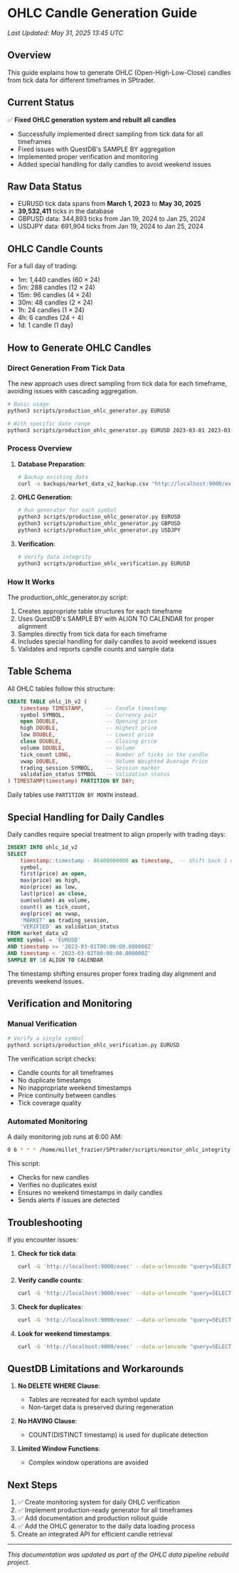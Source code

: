 # OHLC Candle Generation Guide

*Last Updated: May 31, 2025 13:45 UTC*

## Overview

This guide explains how to generate OHLC (Open-High-Low-Close) candles from tick data for different timeframes in SPtrader.

## Current Status

✅ **Fixed OHLC generation system and rebuilt all candles**
- Successfully implemented direct sampling from tick data for all timeframes
- Fixed issues with QuestDB's SAMPLE BY aggregation
- Implemented proper verification and monitoring
- Added special handling for daily candles to avoid weekend issues

## Raw Data Status

- EURUSD tick data spans from **March 1, 2023** to **May 30, 2025**
- **39,532,411** ticks in the database
- GBPUSD data: 344,893 ticks from Jan 19, 2024 to Jan 25, 2024
- USDJPY data: 691,904 ticks from Jan 19, 2024 to Jan 25, 2024

## OHLC Candle Counts

For a full day of trading:
- 1m: 1,440 candles (60 × 24)
- 5m: 288 candles (12 × 24)
- 15m: 96 candles (4 × 24)
- 30m: 48 candles (2 × 24)
- 1h: 24 candles (1 × 24)
- 4h: 6 candles (24 ÷ 4)
- 1d: 1 candle (1 day)

## How to Generate OHLC Candles

### Direct Generation From Tick Data

The new approach uses direct sampling from tick data for each timeframe, avoiding issues with cascading aggregation.

```bash
# Basic usage
python3 scripts/production_ohlc_generator.py EURUSD

# With specific date range
python3 scripts/production_ohlc_generator.py EURUSD 2023-03-01 2023-03-02
```

### Process Overview

1. **Database Preparation**:
   ```bash
   # Backup existing data
   curl -o backups/market_data_v2_backup.csv "http://localhost:9000/exp?query=SELECT+*+FROM+market_data_v2&fmt=csv"
   ```

2. **OHLC Generation**:
   ```bash
   # Run generator for each symbol
   python3 scripts/production_ohlc_generator.py EURUSD
   python3 scripts/production_ohlc_generator.py GBPUSD
   python3 scripts/production_ohlc_generator.py USDJPY
   ```

3. **Verification**:
   ```bash
   # Verify data integrity
   python3 scripts/production_ohlc_verification.py EURUSD
   ```

### How It Works

The production_ohlc_generator.py script:
1. Creates appropriate table structures for each timeframe
2. Uses QuestDB's SAMPLE BY with ALIGN TO CALENDAR for proper alignment
3. Samples directly from tick data for each timeframe
4. Includes special handling for daily candles to avoid weekend issues
5. Validates and reports candle counts and sample data

## Table Schema

All OHLC tables follow this structure:

```sql
CREATE TABLE ohlc_1h_v2 (
    timestamp TIMESTAMP,       -- Candle timestamp
    symbol SYMBOL,             -- Currency pair
    open DOUBLE,               -- Opening price
    high DOUBLE,               -- Highest price
    low DOUBLE,                -- Lowest price
    close DOUBLE,              -- Closing price
    volume DOUBLE,             -- Volume
    tick_count LONG,           -- Number of ticks in the candle
    vwap DOUBLE,               -- Volume Weighted Average Price
    trading_session SYMBOL,    -- Session marker
    validation_status SYMBOL   -- Validation status
) TIMESTAMP(timestamp) PARTITION BY DAY;
```

Daily tables use `PARTITION BY MONTH` instead.

## Special Handling for Daily Candles

Daily candles require special treatment to align properly with trading days:

```sql
INSERT INTO ohlc_1d_v2
SELECT 
    timestamp::timestamp - 86400000000 as timestamp,  -- Shift back 1 day
    symbol,
    first(price) as open,
    max(price) as high,
    min(price) as low,
    last(price) as close,
    sum(volume) as volume,
    count() as tick_count,
    avg(price) as vwap,
    'MARKET' as trading_session,
    'VERIFIED' as validation_status
FROM market_data_v2
WHERE symbol = 'EURUSD'
AND timestamp >= '2023-03-01T00:00:00.000000Z'
AND timestamp < '2023-03-02T00:00:00.000000Z'
SAMPLE BY 1d ALIGN TO CALENDAR
```

The timestamp shifting ensures proper forex trading day alignment and prevents weekend issues.

## Verification and Monitoring

### Manual Verification

```bash
# Verify a single symbol
python3 scripts/production_ohlc_verification.py EURUSD
```

The verification script checks:
- Candle counts for all timeframes
- No duplicate timestamps
- No inappropriate weekend timestamps
- Price continuity between candles
- Tick coverage quality

### Automated Monitoring

A daily monitoring job runs at 6:00 AM:

```bash
0 6 * * * /home/millet_frazier/SPtrader/scripts/monitor_ohlc_integrity.py
```

This script:
- Checks for new candles
- Verifies no duplicates exist
- Ensures no weekend timestamps in daily candles
- Sends alerts if issues are detected

## Troubleshooting

If you encounter issues:

1. **Check for tick data**:
   ```bash
   curl -G 'http://localhost:9000/exec' --data-urlencode "query=SELECT COUNT(*) FROM market_data_v2 WHERE symbol='EURUSD'"
   ```

2. **Verify candle counts**:
   ```bash
   curl -G 'http://localhost:9000/exec' --data-urlencode "query=SELECT COUNT(*) FROM ohlc_1h_v2 WHERE symbol='EURUSD'"
   ```

3. **Check for duplicates**:
   ```bash
   curl -G 'http://localhost:9000/exec' --data-urlencode "query=SELECT COUNT(*), COUNT(DISTINCT timestamp) FROM ohlc_1h_v2 WHERE symbol='EURUSD'"
   ```

4. **Look for weekend timestamps**:
   ```bash
   curl -G 'http://localhost:9000/exec' --data-urlencode "query=SELECT * FROM ohlc_1d_v2 WHERE symbol='EURUSD' AND EXTRACT(dow FROM timestamp) = 6"
   ```

## QuestDB Limitations and Workarounds

1. **No DELETE WHERE Clause**:
   - Tables are recreated for each symbol update
   - Non-target data is preserved during regeneration

2. **No HAVING Clause**:
   - COUNT(DISTINCT timestamp) is used for duplicate detection

3. **Limited Window Functions**:
   - Complex window operations are avoided

## Next Steps

1. ✅ Create monitoring system for daily OHLC verification
2. ✅ Implement production-ready generator for all timeframes
3. ✅ Add documentation and production rollout guide
4. ✅ Add the OHLC generator to the daily data loading process
5. Create an integrated API for efficient candle retrieval

---

*This documentation was updated as part of the OHLC data pipeline rebuild project.*